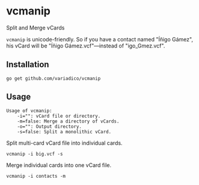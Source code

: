 # vcmanip
Split and Merge vCards

``vcmanip`` is unicode-friendly. So if you have a contact named "Íñigo Gámez",
his vCard will be "Íñigo Gámez.vcf"—instead of "igo_Gmez.vcf".

## Installation
````
go get github.com/variadico/vcmanip
````

## Usage
````
Usage of vcmanip:
    -i="": vCard file or directory.
    -m=false: Merge a directory of vCards.
    -o="": Output directory.
    -s=false: Split a monolithic vCard.
````

Split multi-card vCard file into individual cards.
````
vcmanip -i big.vcf -s
````

Merge individual cards into one vCard file.
````
vcmanip -i contacts -m
````

